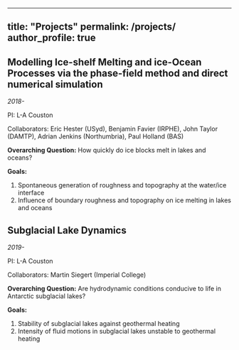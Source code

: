
---
title: "Projects"
permalink: /projects/
author_profile: true
---


## Modelling Ice-shelf Melting and ice-Ocean Processes via the phase-field method and direct numerical simulation
*2018-*

PI: L-A Couston

Collaborators: Eric Hester (USyd), Benjamin Favier (IRPHE), John Taylor (DAMTP), Adrian Jenkins (Northumbria), Paul Holland (BAS)

**Overarching Question:** How quickly do ice blocks melt in lakes and oceans?

**Goals:**
1. Spontaneous generation of roughness and topography at the water/ice interface
1. Influence of boundary roughness and topography on ice melting in lakes and oceans

## Subglacial Lake Dynamics
*2019-* 

PI: L-A Couston

Collaborators: Martin Siegert (Imperial College)

**Overarching Question:** Are hydrodynamic conditions conducive to life in Antarctic subglacial lakes?

**Goals:**
1. Stability of subglacial lakes against geothermal heating
1. Intensity of fluid motions in subglacial lakes unstable to geothermal heating
